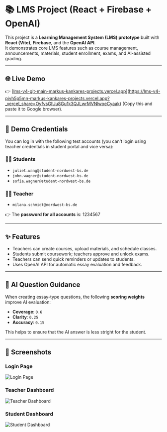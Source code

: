 # 📚 LMS Project (React + Firebase + OpenAI)

This project is a **Learning Management System (LMS) prototype** built with **React (Vite)**, **Firebase**, and the **OpenAI API**.  
It demonstrates core LMS features such as course management, announcements, materials, student enrollment, exams, and AI-assisted grading.

---

## 🌐 Live Demo

👉 [[lms-v4-git-main-markus-kankares-projects.vercel.app](https://lms-v4-pjvh5p5mn-markus-kankares-projects.vercel.app)](https://lms-v4-pjvh5p5mn-markus-kankares-projects.vercel.app?_vercel_share=OyfvsGIUu8Gu1k3QJLwrMVNlwoeCyaak) (Copy this and paste it to Google browser). 

---

## 🔑 Demo Credentials

You can log in with the following test accounts (you can't login using teacher credentials in student portal and vice versa):

### 👩‍🎓 Students
- `juliet.wang@student-nordwest-bs.de`  
- `john.wagner@student-nordwest-bs.de`  
- `sofia.wagner@student-nordwest-bs.de`  

### 👩‍🏫 Teacher
- `milana.schmidt@nordwest-bs.de`

👉 The **password for all accounts** is: 1234567


---

## ✨ Features

- Teachers can create courses, upload materials, and schedule classes.  
- Students submit coursework; teachers approve and unlock exams.  
- Teachers can send quick reminders or updates to students.  
- Uses OpenAI API for automatic essay evaluation and feedback.  

---

## 🤖 AI Question Guidance

When creating essay-type questions, the following **scoring weights** improve AI evaluation:

- **Coverage**: `0.6`  
- **Clarity**: `0.25`  
- **Accuracy**: `0.15`  

This helps to ensure that the AI answer is less stright for the student.

---

## 📸 Screenshots

### Login Page
![Login Page](https://github.com/user-attachments/assets/569fcb66-bda6-4df3-bc7f-dd41d6b866f3)

### Teacher Dashboard
![Teacher Dashboard](https://github.com/user-attachments/assets/360248f4-ca58-4df8-9d94-d022e478117f)

### Student Dashboard
![Student Dashboard](https://github.com/user-attachments/assets/e6abdb2c-b16a-4102-b2d2-09a528a05938)


